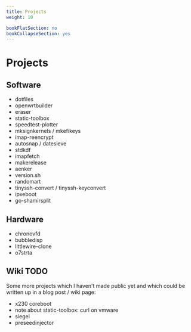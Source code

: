 ```yaml
---
title: Projects
weight: 10

bookFlatSection: no
bookCollapseSection: yes
---
```


# Projects

## Software

- dotfiles
- openwrtbuilder
- eraser
- static-toolbox
- speedtest-plotter
- mksignkernels / mkefikeys
- imap-reencrypt
- autosnap / datesieve
- stdkdf
- imapfetch
- makerelease
- aenker
- version.sh
- randomart
- tinyssh-convert / tinyssh-keyconvert
- ipxeboot
- go-shamirsplit

## Hardware

- chronovfd
- bubbledisp
- littlewire-clone
- o7strta


## Wiki TODO

Some more projects which I haven't made public yet and which could
be written up in a blog post / wiki page:

- x230 coreboot
- note about static-toolbox: curl on vmware
- siegel
- preseedinjector
